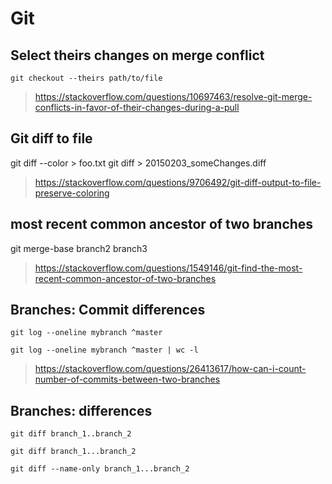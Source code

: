 # Git



## Select theirs changes on merge conflict
```
git checkout --theirs path/to/file
```

> https://stackoverflow.com/questions/10697463/resolve-git-merge-conflicts-in-favor-of-their-changes-during-a-pull

## Git diff to file

git diff --color > foo.txt
git diff > 20150203_someChanges.diff

> https://stackoverflow.com/questions/9706492/git-diff-output-to-file-preserve-coloring


## most recent common ancestor of two branches

git merge-base branch2 branch3

> https://stackoverflow.com/questions/1549146/git-find-the-most-recent-common-ancestor-of-two-branches


## Branches: Commit differences
```
git log --oneline mybranch ^master
```

```
git log --oneline mybranch ^master | wc -l
```

> https://stackoverflow.com/questions/26413617/how-can-i-count-number-of-commits-between-two-branches

## Branches: differences

```
git diff branch_1..branch_2

git diff branch_1...branch_2
```

```
git diff --name-only branch_1...branch_2
```